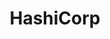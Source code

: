 ---
blog: https://www.hashicorp.com/blog
facebook: https://www.facebook.com/HashiCorp/
github: hashicorp
guide: https://www.hashicorp.com/brand
linkedin: https://www.linkedin.com/company/hashicorp
logohandle: hashicorp
meetup: https://www.meetup.com/pro/hugs
sort: hashicorp
title: HashiCorp
twitter: hashicorp
website: https://www.hashicorp.com/
wikipedia: https://en.wikipedia.org/wiki/HashiCorp
youtube: https://www.youtube.com/HashiCorp
---